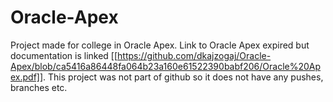 # Oracle-Apex
Project made for college in Oracle Apex. Link to Oracle Apex expired but documentation is linked [[https://github.com/dkajzogaj/Oracle-Apex/blob/ca5416a86448fa064b23a160e61522390babf206/Oracle%20Apex.pdf]]. This project was not part of github so it does not have any pushes, branches etc.

